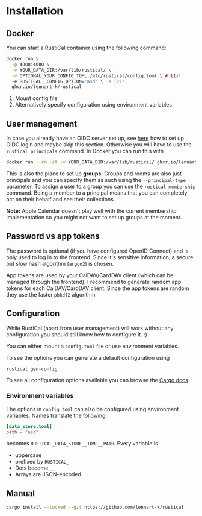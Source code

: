 # Installation

## Docker

You can start a RustiCal container using the following command:

```sh
docker run \
  -p 4000:4000 \
  -v YOUR_DATA_DIR:/var/lib/rustical/ \
  -v OPTIONAL_YOUR_CONFIG_TOML:/etc/rustical/config.toml \ # (1)!
  -e RUSTICAL__CONFIG_OPTION="asd" \  # (2)!
  ghcr.io/lennart-k/rustical
```

1. Mount config file
2. Alternatively specify configuration using environment variables

## User management

In case you already have an OIDC server set up, see [here](setup/oidc.md) how to set up OIDC login and maybe skip this section.
Otherwise you will have to use the `rustical principals` command.
In Docker you can run this with

```sh
docker run --rm -it -v YOUR_DATA_DIR:/var/lib/rustical/ ghcr.io/lennart-k/rustical rustical principals
```

This is also the place to set up **groups**.
Groups and rooms are also just principals and you can specify them as such using the `--principal-type` parameter.
To assign a user to a group you can use the `rustical membership` command. Being a member to a principal means that you can completely act on their behalf and see their collections.

**Note:** Apple Calendar doesn't play well with the current membership implementation so you might not want to set up groups at the moment.

## Password vs app tokens

The password is optional (if you have configured OpenID Connect) and is only used to log in to the frontend.
Since it's sensitive information, a secure but slow hash algorithm (`argon2`) is chosen.

App tokens are used by your CalDAV/CardDAV client (which can be managed through the frontend).
I recommend to generate random app tokens for each CalDAV/CardDAV client.
Since the app tokens are random they use the faster `pbkdf2` algorithm.

## Configuration

While RustiCal (apart from user management) will work without any configuration you should still know how to configure it. :)

You can either mount a `config.toml` file or use environment variables.

To see the options you can generate a default configuration using

```sh title="Generate default config.toml"
rustical gen-config
```

To see all configuration options available you can browse the [Cargo docs](/rustical/_crate/rustical/config/struct.Config.html).

### Environment variables

The options in `config.toml` can also be configured using environment variables.
Names translate the following:

```toml title="Example config.toml"
[data_store.toml]
path = "asd"
```

becomes `RUSTICAL_DATA_STORE__TOML__PATH`.
Every variable is

- uppercase
- prefixed by `RUSTICAL_`
- Dots become `__`
- Arrays are JSON-encoded

## Manual

```sh
cargo install --locked --git https://github.com/lennart-k/rustical
```
